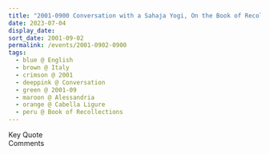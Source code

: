 ```yaml
---
title: "2001-0900 Conversation with a Sahaja Yogi, On the Book of Recollections, Cabella Ligure, Alessandria, Italy"
date: 2023-07-04
display_date: 
sort_date: 2001-09-02
permalink: /events/2001-0902-0900
tags:
  - blue @ English
  - brown @ Italy
  - crimson @ 2001
  - deeppink @ Conversation
  - green @ 2001-09
  - maroon @ Alessandria
  - orange @ Cabella Ligure
  - peru @ Book of Recollections
---
```


<wave-list>
  <list-title color="green" width="75">Key Quote</list-title>
  <list-item color="BlanchedAlmond"  width="200"></list-item>
  <list-item color="Lavender"></list-item>
  <list-item color="BlanchedAlmond"></list-item>
</wave-list>

<br>

<wave-list>
  <list-title color="green" width="75">Comments</list-title>
  <list-item color="BlanchedAlmond"  width="200"></list-item>
  <list-item color="Lavender"></list-item>
  <list-item color="BlanchedAlmond"></list-item>
</wave-list>